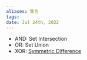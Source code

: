```yaml
---
aliases: 集合
tags: 
date: Jul 24th, 2022
---
```

- AND: Set Intersection
- OR: Set Union
- XOR: [Symmetric Difference](https://brilliant.org/wiki/sets-symmetric-difference/)